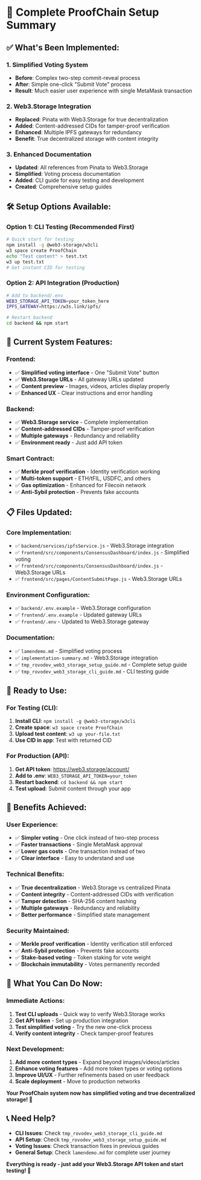 # 🎉 Complete ProofChain Setup Summary

## **✅ What's Been Implemented:**

### **1. Simplified Voting System**
- **Before**: Complex two-step commit-reveal process
- **After**: Simple one-click "Submit Vote" process
- **Result**: Much easier user experience with single MetaMask transaction

### **2. Web3.Storage Integration**
- **Replaced**: Pinata with Web3.Storage for true decentralization
- **Added**: Content-addressed CIDs for tamper-proof verification
- **Enhanced**: Multiple IPFS gateways for redundancy
- **Benefit**: True decentralized storage with content integrity

### **3. Enhanced Documentation**
- **Updated**: All references from Pinata to Web3.Storage
- **Simplified**: Voting process documentation
- **Added**: CLI guide for easy testing and development
- **Created**: Comprehensive setup guides

## **🛠️ Setup Options Available:**

### **Option 1: CLI Testing (Recommended First)**
```bash
# Quick start for testing
npm install -g @web3-storage/w3cli
w3 space create ProofChain
echo "Test content" > test.txt
w3 up test.txt
# Get instant CID for testing
```

### **Option 2: API Integration (Production)**
```bash
# Add to backend/.env
WEB3_STORAGE_API_TOKEN=your_token_here
IPFS_GATEWAY=https://w3s.link/ipfs/

# Restart backend
cd backend && npm start
```

## **🎯 Current System Features:**

### **Frontend:**
- ✅ **Simplified voting interface** - One "Submit Vote" button
- ✅ **Web3.Storage URLs** - All gateway URLs updated
- ✅ **Content preview** - Images, videos, articles display properly
- ✅ **Enhanced UX** - Clear instructions and error handling

### **Backend:**
- ✅ **Web3.Storage service** - Complete implementation
- ✅ **Content-addressed CIDs** - Tamper-proof verification
- ✅ **Multiple gateways** - Redundancy and reliability
- ✅ **Environment ready** - Just add API token

### **Smart Contract:**
- ✅ **Merkle proof verification** - Identity verification working
- ✅ **Multi-token support** - ETH/tFIL, USDFC, and others
- ✅ **Gas optimization** - Enhanced for Filecoin network
- ✅ **Anti-Sybil protection** - Prevents fake accounts

## **📋 Files Updated:**

### **Core Implementation:**
- ✅ `backend/services/ipfsService.js` - Web3.Storage integration
- ✅ `frontend/src/components/ConsensusDashboard/index.js` - Simplified voting
- ✅ `frontend/src/components/ConsensusDashboard/index.js` - Web3.Storage URLs
- ✅ `frontend/src/pages/ContentSubmitPage.js` - Web3.Storage URLs

### **Environment Configuration:**
- ✅ `backend/.env.example` - Web3.Storage configuration
- ✅ `frontend/.env.example` - Updated gateway URLs
- ✅ `frontend/.env` - Updated to Web3.Storage gateway

### **Documentation:**
- ✅ `lamendemo.md` - Simplified voting process
- ✅ `implementation-summary.md` - Web3.Storage integration
- ✅ `tmp_rovodev_web3_storage_setup_guide.md` - Complete setup guide
- ✅ `tmp_rovodev_web3_storage_cli_guide.md` - CLI testing guide

## **🚀 Ready to Use:**

### **For Testing (CLI):**
1. **Install CLI**: `npm install -g @web3-storage/w3cli`
2. **Create space**: `w3 space create ProofChain`
3. **Upload test content**: `w3 up your-file.txt`
4. **Use CID in app**: Test with returned CID

### **For Production (API):**
1. **Get API token**: https://web3.storage/account/
2. **Add to .env**: `WEB3_STORAGE_API_TOKEN=your_token`
3. **Restart backend**: `cd backend && npm start`
4. **Test upload**: Submit content through your app

## **🎯 Benefits Achieved:**

### **User Experience:**
- ✅ **Simpler voting** - One click instead of two-step process
- ✅ **Faster transactions** - Single MetaMask approval
- ✅ **Lower gas costs** - One transaction instead of two
- ✅ **Clear interface** - Easy to understand and use

### **Technical Benefits:**
- ✅ **True decentralization** - Web3.Storage vs centralized Pinata
- ✅ **Content integrity** - Content-addressed CIDs with verification
- ✅ **Tamper detection** - SHA-256 content hashing
- ✅ **Multiple gateways** - Redundancy and reliability
- ✅ **Better performance** - Simplified state management

### **Security Maintained:**
- ✅ **Merkle proof verification** - Identity verification still enforced
- ✅ **Anti-Sybil protection** - Prevents fake accounts
- ✅ **Stake-based voting** - Token staking for vote weight
- ✅ **Blockchain immutability** - Votes permanently recorded

## **🎉 What You Can Do Now:**

### **Immediate Actions:**
1. **Test CLI uploads** - Quick way to verify Web3.Storage works
2. **Get API token** - Set up production integration
3. **Test simplified voting** - Try the new one-click process
4. **Verify content integrity** - Check tamper-proof features

### **Next Development:**
1. **Add more content types** - Expand beyond images/videos/articles
2. **Enhance voting features** - Add more token types or voting options
3. **Improve UI/UX** - Further refinements based on user feedback
4. **Scale deployment** - Move to production networks

**Your ProofChain system now has simplified voting and true decentralized storage! 🎉**

## **📞 Need Help?**

- **CLI Issues**: Check `tmp_rovodev_web3_storage_cli_guide.md`
- **API Setup**: Check `tmp_rovodev_web3_storage_setup_guide.md`
- **Voting Issues**: Check transaction fixes in previous guides
- **General Setup**: Check `lamendemo.md` for complete user journey

**Everything is ready - just add your Web3.Storage API token and start testing! 🚀**